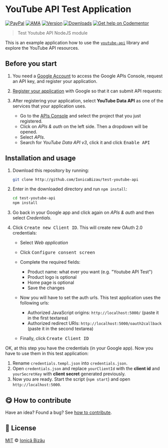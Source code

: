 
# YouTube API Test Application

 [![PayPal](https://img.shields.io/badge/%24-paypal-f39c12.svg)][paypal-donations] [![AMA](https://img.shields.io/badge/ask%20me-anything-1abc9c.svg)](https://github.com/IonicaBizau/ama) [![Version](https://img.shields.io/npm/v/test-youtube-api.svg)](https://www.npmjs.com/package/test-youtube-api) [![Downloads](https://img.shields.io/npm/dt/test-youtube-api.svg)](https://www.npmjs.com/package/test-youtube-api) [![Get help on Codementor](https://cdn.codementor.io/badges/get_help_github.svg)](https://www.codementor.io/johnnyb?utm_source=github&utm_medium=button&utm_term=johnnyb&utm_campaign=github)

> Test Youtube API NodeJS module


This is an example application how to use the [`youtube-api`](https://github.com/IonicaBizau/youtube-api) library and explore the YouTube API resources.

## Before you start

 1. You need a [Google Account](https://www.google.com/accounts/NewAccount) to access the Google APIs Console, request an API key, and register your application.
 2. [Register your application](https://console.developers.google.com/project) with Google so that it can submit API requests:
 3. After registering your application, select **YouTube Data API** as one of the services that your application uses.

     - Go to the [APIs Console](https://console.developers.google.com/project) and select the project that you just registered.
     - Click on *APIs & auth* on the left side. Then a dropdown will be opened.
     - Select *APIs*.
     - Search for *YouTube Data API v3*, click it and click <kbd>Enable API</kbd>



## Installation and usage

 1. Download this repository by running:
    ```sh
    git clone http://github.com/IonicaBizau/test-youtube-api
    ```
 2. Enter in the downloaded directory and run `npm install`:
    ```sh
    cd test-youtube-api
    npm install
    ```
 3. Go back in your Google app and click again on *APIs & auth* and then select *Credentials*.
 4. Click <kbd>Create new Client ID</kbd>. This will create new OAuth 2.0 credentials:

     - Select *Web application*
     - Click <kbd>Configure consent screen</kbd>
     - Complete the required fields:

         - Product name: what ever you want (e.g. "Youtube API Test")
         - Product logo is optional
         - Home page is optional
         - Save the changes

     - Now you will have to set the auth urls. This test application uses the following urls:

         - Authorized JavaScript origins: `http://localhost:5000/` (paste it in the first textarea)
         - Authorized redirect URIs: `http://localhost:5000/oauth2callback` (paste it in the second textarea)

     - Finally, click <kbd>Create Client ID</kbd>


OK, at this step you have the credentials (in your Google app). Now you have to use them in this test application:

 1. Rename `credentials.templ.json` into `credentials.json`.
 2. Open `credentials.json` and replace `yourClientId` with the **client id** and `yourSecretKey` with **client secret** generated previously.
 3. Now you are ready. Start the script (`npm start`) and open `http://localhost:5000`.


## :yum: How to contribute
Have an idea? Found a bug? See [how to contribute][contributing].


## :scroll: License

[MIT][license] © [Ionică Bizău][website]

[paypal-donations]: https://www.paypal.com/cgi-bin/webscr?cmd=_s-xclick&hosted_button_id=RVXDDLKKLQRJW
[donate-now]: http://i.imgur.com/6cMbHOC.png

[license]: http://showalicense.com/?fullname=Ionic%C4%83%20Biz%C4%83u%20%3Cbizauionica%40gmail.com%3E%20(http%3A%2F%2Fionicabizau.net)&year=2013#license-mit
[website]: http://ionicabizau.net
[contributing]: /CONTRIBUTING.md
[docs]: /DOCUMENTATION.md
